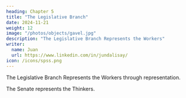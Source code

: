 ```yaml
---
heading: Chapter 5
title: "The Legislative Branch"
date: 2024-11-21
weight: 12
image: "/photos/objects/gavel.jpg"
description: "The Legislative Branch Represents the Workers"
writer:
  name: Juan
  url: https://www.linkedin.com/in/jundalisay/
icon: /icons/spss.png
---
```



The Legislative Branch Represents the Workers through representation. 

The Senate represents the Thinkers. 
